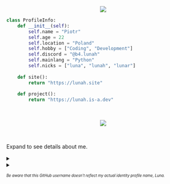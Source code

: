 <p align="center">
    <img src="https://readme-typing-svg.herokuapp.com?color=%23A384FF&center=true&lines=Hiya,+welcome+to+my+profile!">
</p>

```py
class ProfileInfo:
    def __init__(self):
        self.name = "Piotr"
        self.age = 22
        self.location = "Poland"
        self.hobby = ["Coding", "Development"]
        self.discord = "@b4.lunah"
        self.mainlang = "Python"
        self.nicks = ["luna", "lunah", "lunar"]
        
    def site():
        return "https://lunah.site"
        
    def project():
        return "https://lunah.is-a.dev"
```

<br>
<p align="center">
    <kbd>
        <img src="https://i.imgur.com/X2mUIut.gif"></img>
    </kbd>
</p>
<br>
    <p>Expand to see details about me.</p>
<details>
    <summary>&nbsp;</summary>
    <details>
    <summary>Languages I Use</summary>
    <br>
    <p align="center">
        <img align="center" src="https://raw.githubusercontent.com/rahuldkjain/github-profile-readme-generator/master/src/images/icons/ProgrammingLanguages/python.svg" height="30" width="40"/>
        <img align="center" src="https://upload.wikimedia.org/wikipedia/commons/c/cf/Lua-Logo.svg" height="30" width="40"/>*
        <img align="center" src="https://raw.githubusercontent.com/rahuldkjain/github-profile-readme-generator/master/src/images/icons/FrontendDevelopment/html.svg" height="30" width="40"/>
        <img align="center" src="https://raw.githubusercontent.com/rahuldkjain/github-profile-readme-generator/master/src/images/icons/FrontendDevelopment/css.svg" height="30" width="40"/>
        <img align="center" src="https://raw.githubusercontent.com/rahuldkjain/github-profile-readme-generator/master/src/images/icons/ProgrammingLanguages/javascript.svg" height="30" width="40"/>
        <p align="center">*I don't actively code in this language, rudimentary editing only</p>
    </p>
    <details>
    <summary>My Social Media</summary>
    <br>
    <p align="center">
        <a href="https://www.youtube.com/@_lun4r_" target="blank"><img align="center" src="https://upload.wikimedia.org/wikipedia/commons/0/09/YouTube_full-color_icon_%282017%29.svg" height="30" width="40" /></a>
        &nbsp;
        <a href="https://dsc.gg/lunahub" target="blank"><img align="center" src="https://assets-global.website-files.com/6257adef93867e50d84d30e2/636e0a69f118df70ad7828d4_icon_clyde_blurple_RGB.svg" height="30" width="40" /></a>
    </p>
    <br>
    <details>
    <summary>Discord Activity</summary>
    <p align="center">
        <a href="https://discord.com/users/603635602809946113">
            <img src="https://lanyard.cnrad.dev/api/603635602809946113"></img>
        </a>
    </p>
</details>
</details>
</details>
</details>
<details>
    <summary>&nbsp;</summary><br>
    <details>
    <summary>General Stats</summary>
    <br>
    <p align="center">
        <img width="300px" height="120px" src="https://github-readme-stats.vercel.app/api?username=piotr25691&show_icons=true&theme=dracula"></img>
        <img width="300px" height="120px" src="https://github-readme-stats.vercel.app/api/top-langs/?username=piotr25691&layout=compact&theme=dracula&hide=lua,xslt"></img>
    </p>
    <p align="center">
        <img width="300px" height="120px" src="https://github-readme-streak-stats.herokuapp.com/?user=piotr25691&theme=dracula"></img>
    </p>
    <details>
    <summary>Activity Graph</summary>
    <img src="https://raw.githubusercontent.com/piotr25691/piotr25691/main/snake/snake.svg"></img>
</details>
</details>
</details>

<sub><sup><i>Be aware that this GitHub username doesn't reflect my actual identity profile name, Luna.</i><sub><sup>
